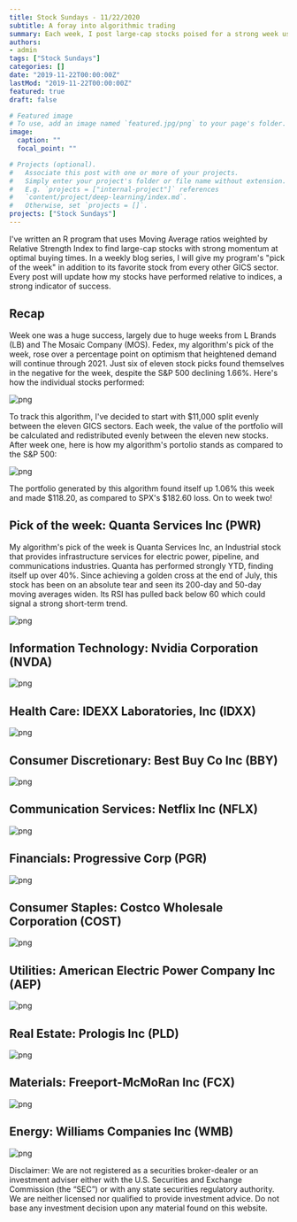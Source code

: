 ```yaml
---
title: Stock Sundays - 11/22/2020
subtitle: A foray into algorithmic trading
summary: Each week, I post large-cap stocks poised for a strong week using a technicals-based algorithm.
authors: 
- admin
tags: ["Stock Sundays"]
categories: []
date: "2019-11-22T00:00:00Z"
lastMod: "2019-11-22T00:00:00Z"
featured: true
draft: false

# Featured image
# To use, add an image named `featured.jpg/png` to your page's folder. 
image:
  caption: ""
  focal_point: ""

# Projects (optional).
#   Associate this post with one or more of your projects.
#   Simply enter your project's folder or file name without extension.
#   E.g. `projects = ["internal-project"]` references 
#   `content/project/deep-learning/index.md`.
#   Otherwise, set `projects = []`.
projects: ["Stock Sundays"]
---
```


I've written an R program that uses Moving Average ratios weighted by Relative Strength Index to find large-cap stocks with strong momentum at optimal buying times. In a weekly blog series, I will give my program's "pick of the week" in addition to its favorite stock from every other GICS sector. Every post will update how my stocks have performed relative to indices, a strong indicator of success.

## Recap

Week one was a huge success, largely due to huge weeks from L Brands (LB) and The Mosaic Company (MOS). Fedex, my algorithm's pick of the week, rose over a percentage point on optimism that heightened demand will continue through 2021. Just six of eleven stock picks found themselves in the negative for the week, despite the S&P 500 declining 1.66%. Here's how the individual stocks performed:

![png](./11.15.2020IndividualStockReturns.png)

To track this algorithm, I've decided to start with $11,000 split evenly between the eleven GICS sectors. Each week, the value of the portfolio will be calculated and redistributed evenly between the eleven new stocks. After week one, here is how my algorithm's portolio stands as compared to the S&P 500:

![png](./11.15.2020weekOneResults.png)

The portfolio generated by this algorithm found itself up 1.06% this week and made $118.20, as compared to SPX's $182.60 loss. On to week two!

## Pick of the week: Quanta Services Inc (PWR)

My algorithm's pick of the week is Quanta Services Inc, an Industrial stock that provides infrastructure services for electric power, pipeline, and communications industries. Quanta has performed strongly YTD, finding itself up over 40%. Since achieving a golden cross at the end of July, this stock has been on an absolute tear and seen its 200-day and 50-day moving averages widen. Its RSI has pulled back below 60 which could signal a strong short-term trend.

![png](./Industrials11.22.2020.png)

## Information Technology: Nvidia Corporation (NVDA)

![png](./Tech11.22.2020.png)

## Health Care: IDEXX Laboratories, Inc (IDXX)

![png](./Health11.22.2020.png)

## Consumer Discretionary: Best Buy Co Inc (BBY)

![png](./Discretionary11.22.2020.png)

## Communication Services: Netflix Inc (NFLX)

![png](./Comms11.22.20.png)

## Financials: Progressive Corp (PGR)

![png](./Financials11.22.2020.png)

## Consumer Staples: Costco Wholesale Corporation (COST)

![png](./Staples11.22.2020.png)

## Utilities: American Electric Power Company Inc (AEP)

![png](./Utilities11.22.2020.png)

## Real Estate: Prologis Inc (PLD)

![png](./Estate11.22.2020.png)

## Materials: Freeport-McMoRan Inc (FCX)

![png](./Materials11.22.2020.png)

## Energy: Williams Companies Inc (WMB)

![png](./Energy11.22.2020.png)

Disclaimer: We are not registered as a securities broker-dealer or an investment adviser either with the U.S. Securities and Exchange Commission (the “SEC”) or with any state securities regulatory authority. We are neither licensed nor qualified to provide investment advice. Do not base any investment decision upon any material found on this website.